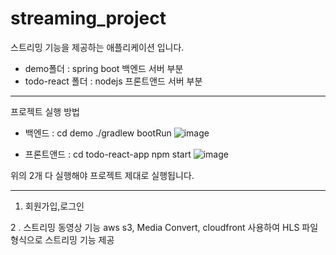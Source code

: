 # streaming_project
스트리밍 기능을 제공하는 애플리케이션 입니다. 

- demo폴더 : spring boot 백엔드 서버 부분
- todo-react 폴더 : nodejs 프론트앤드 서버 부분 

--------
프로젝트 실행 방법
- 백엔드 :
cd demo 
./gradlew bootRun
![image](https://user-images.githubusercontent.com/89733207/201004721-d279bd1f-84ab-4bc4-b759-94ace029cfe0.png)


- 프론트앤드 : 
cd todo-react-app
npm start 
![image](https://user-images.githubusercontent.com/89733207/201004918-b014de72-3189-4966-868b-e3e97f72826f.png)


위의 2개 다 실행해야 프로젝트 제대로 실행됩니다. 

---------

1. 회원가입,로그인

2 . 스트리밍 동영상 기능
aws s3, Media Convert, cloudfront 사용하여 
HLS 파일 형식으로 스트리밍 기능 제공 
